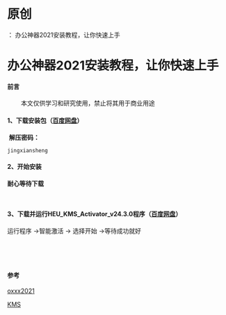 # 原创
：  办公神器2021安装教程，让你快速上手

# 办公神器2021安装教程，让你快速上手

#### 前言

        本文仅供学习和研究使用，禁止将其用于商业用途

#### 1、下载安装包（[百度网盘](https://pan.baidu.com/s/1V3wIDEd_qES_lIHC3n7FoQ?pwd=6gqp)）

 **解压密码：**

```
jingxiansheng
```

#### 2、开始安装

**耐心等待下载**

 

#### 3、下载并运行HEU_KMS_Activator_v24.3.0程序（[百度网盘](https://pan.baidu.com/s/17Jzc2AuZhMdnwvIfChhrqg?pwd=sars)）

运行程序 -&gt;智能激活 -&gt; 选择开始 -&gt;等待成功就好

 

 

#### 参考

[oxxx2021](https://baijiahao.baidu.com/s?id=1766317706363903190&amp;wfr=spider&amp;for=pc)

[KMS](http://www.usbmi.com/5918.html)

 
